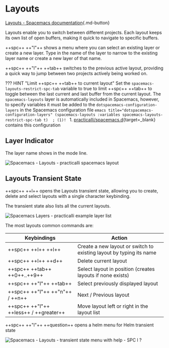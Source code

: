 # Layouts

[Layouts - Spacemacs documentation](https://github.com/syl20bnr/spacemacs/blob/develop/doc/DOCUMENTATION.org#layouts-and-workspaces){.md-button}

Layouts enable you to switch between different projects.  Each layout keeps its own list of open buffers, making it quick to navigate to specific buffers.

++spc++ ++"l"++ shows a menu where you can select an existing layer or create a new layer. Type in the name of the layer to narrow to the existing layer name or create a new layer of that name.

++spc++ ++"l"++ ++tab++ switches to the previous active layout, providing a quick way to jump between two projects actively being worked on.

??? HINT "Limit ++spc++ ++tab++  to current layout"
    Set the `spacemacs-layouts-restrict-spc-tab` variable to true to limit ++spc++ ++tab++ to toggle between the last current and last buffer from the current layout.  The `spacemacs-layouts` layer is automatically included in Spacemacs, however, to specify variables it must be added to the `dotspacemacs-configuration-layers` in the Spacemacs configuration file
    ```emacs title="dotspacemacs-configuration-layers"
    (spacemacs-layouts :variables spacemacs-layouts-restrict-spc-tab t)  ; (1)!
    ```
    1.  [practicalli/spacemacs.d](https://github.com/practicalli/spacemacs.d){target=_blank} contains this configuration


## Layer Indicator

The layer name shows in the mode line.

![Spacemacs - Layouts - practicalli spacemacs layout](https://raw.githubusercontent.com/practicalli/graphic-design/live/spacemacs/screenshots/spacemacs-modeline-layouts.png)


## Layouts Transient State

++spc++ ++l++ opens the Layouts transient state, allowing you to create, delete and select layouts with a single character keybinding.

The transient state also lists all the current layouts.

![Spacemacs Layers - practicalli example layer list](https://raw.githubusercontent.com/practicalli/graphic-design/live/spacemacs/screenshots/spacemacs-layouts-transient-state-practicalli-layouts.png)

The most layouts common commands are:

| Keybindings                            | Action                                                              |
|----------------------------------------|---------------------------------------------------------------------|
| ++spc++ ++l++ ++l++                    | Create a new layout or switch to existing layout by typing its name |
| ++spc++ ++l++ ++d++                    | Delete current layout                                               |
| ++spc++ ++tab++ ++0++..++9++           | Select layout in position (creates layouts if none exists)          |
| ++spc++ ++"l"++ ++tab++                | Select previously displayed layout                                  |
| ++spc++ ++"l"++ ++"n"++ / ++n++        | Next / Previous layout                                              |
| ++spc++ ++"l"++ ++less++ / ++greater++ | Move layout left or right in the layout list                        |

++spc++ ++"l"++ ++question++ opens a helm menu for Helm transient state

![Spacemacs - Layouts - transient state menu with help - `SPC l ?` ](https://raw.githubusercontent.com/practicalli/graphic-design/live/spacemacs/screenshots/spacemacs-layouts-transient-state-menu.png)
